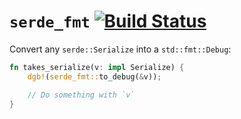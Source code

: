 # `serde_fmt` [![Build Status](https://travis-ci.com/KodrAus/serde_fmt.svg?branch=master)](https://travis-ci.com/KodrAus/serde_fmt)

Convert any `serde::Serialize` into a `std::fmt::Debug`:

```rust
fn takes_serialize(v: impl Serialize) {
    dgb!(serde_fmt::to_debug(&v));

    // Do something with `v`
}
```
